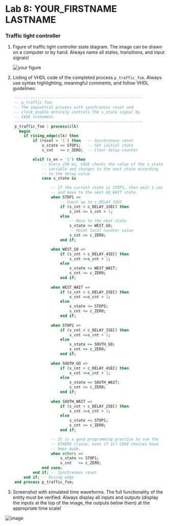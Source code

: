 # Lab 8: YOUR_FIRSTNAME LASTNAME

### Traffic light controller

1. Figure of traffic light controller state diagram. The image can be drawn on a computer or by hand. Always name all states, transitions, and input signals!

   ![your figure]()

2. Listing of VHDL code of the completed process `p_traffic_fsm`. Always use syntax highlighting, meaningful comments, and follow VHDL guidelines:

```vhdl
    --------------------------------------------------------
    -- p_traffic_fsm:
    -- The sequential process with synchronous reset and 
    -- clock_enable entirely controls the s_state signal by 
    -- CASE statement.
    --------------------------------------------------------
    p_traffic_fsm : process(clk)
      begin
        if rising_edge(clk) then
            if (reset = '1') then   -- Synchronous reset
                s_state <= STOP1;   -- Set initial state
                s_cnt   <= c_ZERO;  -- Clear delay counter

            elsif (s_en = '1') then
                -- Every 250 ms, CASE checks the value of the s_state 
                -- variable and changes to the next state according 
                -- to the delay value.
                case s_state is

                    -- If the current state is STOP1, then wait 1 sec
                    -- and move to the next GO_WAIT state.
                    when STOP1 =>
                        -- Count up to c_DELAY_1SEC
                        if (s_cnt < c_DELAY_1SEC) then
                            s_cnt <= s_cnt + 1;
                        else
                            -- Move to the next state
                            s_state <= WEST_GO;
                            -- Reset local counter value
                            s_cnt <= c_ZERO;
                        end if;

                    when WEST_GO =>
                        if (s_cnt < c_DELAY_4SEC) then
                            s_cnt <=s_cnt + 1;
                        else
                            s_state <= WEST_WAIT;
                            s_cnt <= c_ZERO;
                        end if;
                    
                    when WEST_WAIT =>
                        if (s_cnt < c_DELAY_2SEC) then
                            s_cnt <=s_cnt + 1;
                        else
                            s_state <= STOP2;
                            s_cnt <= c_ZERO;
                        end if;
                        
                    when STOP2 =>
                        if (s_cnt < c_DELAY_1SEC) then
                            s_cnt <=s_cnt + 1;
                        else
                            s_state <= SOUTH_GO;
                            s_cnt <= c_ZERO;
                        end if;
                        
                    when SOUTH_GO =>
                        if (s_cnt < c_DELAY_4SEC) then
                            s_cnt <=s_cnt + 1;
                        else
                            s_state <= SOUTH_WAIT;
                            s_cnt <= c_ZERO;
                        end if;
                     
                    when SOUTH_WAIT =>
                        if (s_cnt < c_DELAY_2SEC) then
                            s_cnt <=s_cnt + 1;
                        else
                            s_state <= STOP1;
                            s_cnt <= c_ZERO;
                        end if;

                    -- It is a good programming practice to use the 
                    -- OTHERS clause, even if all CASE choices have 
                    -- been made.
                    when others =>
                        s_state <= STOP1;
                        s_cnt   <= c_ZERO;
                end case;
            end if; -- Synchronous reset
        end if; -- Rising edge
    end process p_traffic_fsm;
```

3. Screenshot with simulated time waveforms. The full functionality of the entity must be verified. Always display all inputs and outputs (display the inputs at the top of the image, the outputs below them) at the appropriate time scale!

![image](https://user-images.githubusercontent.com/99799946/161947640-e6ba8faf-b802-4a01-a579-be92ebd1d5c3.png)
